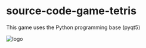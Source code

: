 # source-code-game-tetris
This game uses the Python programming base (pyqt5)

![logo](https://user-images.githubusercontent.com/51282976/104899507-84f82000-59ad-11eb-9987-23bc2b365125.png)
